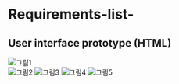 # Requirements-list-
## User interface prototype (HTML)
![그림1](https://user-images.githubusercontent.com/83702560/224470376-328dd735-bec2-4d51-b9bb-a4a74d958852.png)<br>
![그림2](https://user-images.githubusercontent.com/83702560/224470413-285d5da9-8927-43a6-90f0-30441c629cfc.png)
![그림3](https://user-images.githubusercontent.com/83702560/224470415-46df21b4-ea37-40e2-b660-09e6cd6445ea.png)
![그림4](https://user-images.githubusercontent.com/83702560/224470416-d1c4b092-e168-4452-8b28-07ce44370da9.png)
![그림5](https://user-images.githubusercontent.com/83702560/224470417-64c544b7-846b-4348-9099-8ab0d078689e.png)
